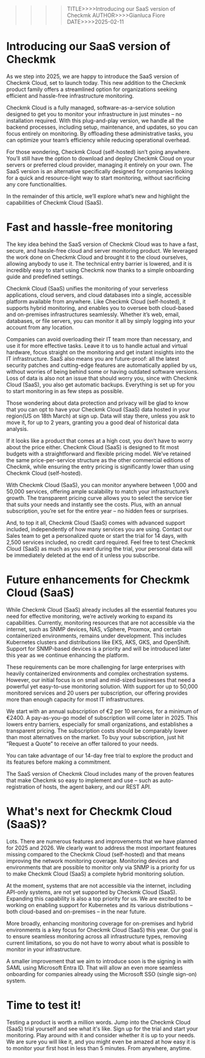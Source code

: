 >>>>TITLE>>>>Introducing our SaaS version of Checkmk
>>>>AUTHOR>>>>Gianluca Fiore
>>>>DATE>>>>2025-02-11

# Introducing our SaaS version of Checkmk

As we step into 2025, we are happy to introduce the SaaS version of Checkmk Cloud, set to launch today. This new addition to the Checkmk product family offers a streamlined option for organizations seeking efficient and hassle-free infrastructure monitoring.

Checkmk Cloud is a fully managed, software-as-a-service solution designed to get you to monitor your infrastructure in just minutes – no installation required. With this plug-and-play version, we handle all the backend processes, including setup, maintenance, and updates, so you can focus entirely on monitoring. By offloading these administrative tasks, you can optimize your team’s efficiency while reducing operational overhead.

For those wondering, Checkmk Cloud (self-hosted) isn’t going anywhere. You’ll still have the option to download and deploy Checkmk Cloud on your servers or preferred cloud provider, managing it entirely on your own. The SaaS version is an alternative specifically designed for companies looking for a quick and resource-light way to start monitoring, without sacrificing any core functionalities.

In the remainder of this article, we’ll explore what’s new and highlight the capabilities of Checkmk Cloud (SaaS).

# Fast and hassle-free monitoring
The key idea behind the SaaS version of Checkmk Cloud was to have a fast, secure, and hassle-free cloud and server monitoring product. We leveraged the work done on Checkmk Cloud and brought it to the cloud ourselves, allowing anybody to use it. The technical entry barrier is lowered, and it is incredibly easy to start using Checkmk now thanks to a simple onboarding guide and predefined settings.

Checkmk Cloud (SaaS) unifies the monitoring of your serverless applications, cloud servers, and cloud databases into a single, accessible platform available from anywhere. Like Checkmk Cloud (self-hosted), it supports hybrid monitoring, and enables you to oversee both cloud-based and on-premises infrastructures seamlessly. Whether it’s web, email, databases, or file servers, you can monitor it all by simply logging into your account from any location.

Companies can avoid overloading their IT team more than necessary, and use it for more effective tasks. Leave it to us to handle actual and virtual hardware, focus straight on the monitoring and get instant insights into the IT infrastructure. SaaS also means you are future-proof: all the latest security patches and cutting-edge features are automatically applied by us, without worries of being behind some or having outdated software versions. Loss of data is also not an issue that should worry you, since with Checkmk Cloud (SaaS), you also get automatic backups. Everything is set up for you to start monitoring in as few steps as possible.

Those wondering about data protection and privacy will be glad to know that you can opt to have your Checkmk Cloud (SaaS) data hosted in your region(US on 18th March) at sign up. Data will stay there, unless you ask to move it, for up to 2 years, granting you a good deal of historical data analysis.

If it looks like a product that comes at a high cost, you don’t have to worry about the price either. Checkmk Cloud (SaaS) is designed to fit most budgets with a straightforward and flexible pricing model. We’ve retained the same price-per-service structure as the other commercial editions of Checkmk, while ensuring the entry pricing is significantly lower than using Checkmk Cloud (self-hosted).

With Checkmk Cloud (SaaS), you can monitor anywhere between 1,000 and 50,000 services, offering ample scalability to match your infrastructure’s growth. The transparent pricing curve allows you to select the service tier that suits your needs and instantly see the costs. Plus, with an annual subscription, you’re set for the entire year – no hidden fees or surprises.

And, to top it all, Checkmk Cloud (SaaS) comes with advanced support included, independently of how many services you are using. Contact our Sales team to get a personalized quote or start the trial for 14 days, with 2,500 services included, no credit card required. Feel free to test Checkmk Cloud (SaaS) as much as you want during the trial, your personal data will be immediately deleted at the end of it unless you subscribe.

# Future enhancements for Checkmk Cloud (SaaS)
While Checkmk Cloud (SaaS) already includes all the essential features you need for effective monitoring, we’re actively working to expand its capabilities. Currently, monitoring resources that are not accessible via the internet, such as SNMP devices, NAS, vSphere, Proxmox, and certain containerized environments, remains under development. This includes Kubernetes clusters and distributions like EKS, AKS, GKS, and OpenShift. Support for SNMP-based devices is a priority and will be introduced later this year as we continue enhancing the platform.

These requirements can be more challenging for large enterprises with heavily containerized environments and complex orchestration systems. However, our initial focus is on small and mid-sized businesses that need a powerful yet easy-to-use monitoring solution. With support for up to 50,000 monitored services and 20 users per subscription, our offering provides more than enough capacity for most IT infrastructures.

We start with an annual subscription of €2 per 10 services, for a minimum of €2400. A pay-as-you-go model of subscription will come later in 2025. This lowers entry barriers, especially for small organizations, and establishes a transparent pricing. The subscription costs should be comparably lower than most alternatives on the market. To buy your subscription, just hit “Request a Quote” to receive an offer tailored to your needs.

You can take advantage of our 14-day free trial to explore the product and its features before making a commitment.

The SaaS version of Checkmk Cloud includes many of the proven features that make Checkmk so easy to implement and use – such as auto-registration of hosts, the agent bakery, and our REST API.

# What's next for Checkmk Cloud (SaaS)?
Lots. There are numerous features and improvements that we have planned for 2025 and 2026. We clearly want to address the most important features missing compared to the Checkmk Cloud (self-hosted) and that means improving the network monitoring coverage. Monitoring devices and environments that are possible to monitor only via SNMP is a priority for us to make Checkmk Cloud (SaaS) a complete hybrid monitoring solution.

At the moment, systems that are not accessible via the internet, including API-only systems, are not yet supported by Checkmk Cloud (SaaS). Expanding this capability is also a top priority for us. We are excited to be working on enabling support for Kubernetes and its various distributions – both cloud-based and on-premises – in the near future.

More broadly, enhancing monitoring coverage for on-premises and hybrid environments is a key focus for Checkmk Cloud (SaaS) this year. Our goal is to ensure seamless monitoring across all infrastructure types, removing current limitations, so you do not have to worry about what is possible to monitor in your infrastructure.

A smaller improvement that we aim to introduce soon is the signing in with SAML using Microsoft Entra ID. That will allow an even more seamless onboarding for companies already using the Microsoft SSO (single sign-on) system.

# Time to test it!
Testing a product is worth a million words. Jump into the Checkmk Cloud (SaaS) trial yourself and see what it's like. Sign up for the trial and start your monitoring. Play around with it and consider whether it is up to your needs. We are sure you will like it, and you might even be amazed at how easy it is to monitor your first host in less than 5 minutes. From anywhere, anytime.

